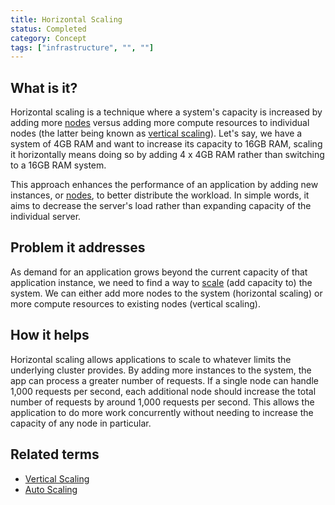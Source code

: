 ```yaml
---
title: Horizontal Scaling
status: Completed
category: Concept
tags: ["infrastructure", "", ""]
---
```


## What is it?

Horizontal scaling is a technique where a system's capacity is increased by adding more [nodes](/nodes/) 
versus adding more compute resources to individual nodes (the latter being known as [vertical scaling](/vertical-scaling/)). 
Let's say, we have a system of 4GB RAM and want to increase its capacity to 16GB RAM, 
scaling it horizontally means doing so by adding 4 x 4GB RAM rather than switching to a 16GB RAM system.

This approach enhances the performance of an application by adding new instances, or [nodes](/nodes/), 
to better distribute the workload. 
In simple words, it aims to decrease the server's load 
rather than expanding capacity of the individual server.

## Problem it addresses

As demand for an application grows beyond the current capacity of that application instance, 
we need to find a way to [scale](/scalability/) (add capacity to) the system. 
We can either add more nodes to the system (horizontal scaling) 
or more compute resources to existing nodes (vertical scaling).

## How it helps

Horizontal scaling allows applications to scale to whatever limits the underlying cluster provides. 
By adding more instances to the system, the app can process a greater number of requests. 
If a single node can handle 1,000 requests per second, 
each additional node should increase the total number of requests by around 1,000 requests per second. 
This allows the application to do more work concurrently 
without needing to increase the capacity of any node in particular.

## Related terms

* [Vertical Scaling](/vertical-scaling/)
* [Auto Scaling](/auto-scaling/)
